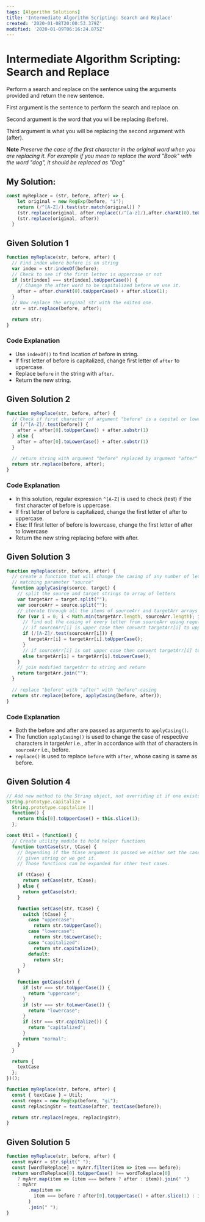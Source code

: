 ```yaml
---
tags: [Algorithm Solutions]
title: 'Intermediate Algorithm Scripting: Search and Replace'
created: '2020-01-08T20:00:53.379Z'
modified: '2020-01-09T06:16:24.875Z'
---
```


Intermediate Algorithm Scripting: Search and Replace
====================================================

Perform a search and replace on the sentence using the arguments provided and return the new sentence.

First argument is the sentence to perform the search and replace on.

Second argument is the word that you will be replacing (before).

Third argument is what you will be replacing the second argument with (after).

**Note**
*Preserve the case of the first character in the original word when you are replacing it. For example if you mean to replace the word "Book" with the word "dog", it should be replaced as "Dog"*

My Solution:
------------
``` javascript
const myReplace = (str, before, after) => {
    let original = new RegExp(before, "i");
    return (/^[A-Z]/).test(str.match(original)) ? 
    (str.replace(original, after.replace((/^[a-z]/),after.charAt(0).toUpperCase()))) : 
    (str.replace(original, after))
  }
```

Given Solution 1
----------------
``` javascript
function myReplace(str, before, after) {
  // Find index where before is on string
  var index = str.indexOf(before);
  // Check to see if the first letter is uppercase or not
  if (str[index] === str[index].toUpperCase()) {
    // Change the after word to be capitalized before we use it.
    after = after.charAt(0).toUpperCase() + after.slice(1);
  }
  // Now replace the original str with the edited one.
  str = str.replace(before, after);

  return str;
}
```
### Code Explanation

* Use ```indexOf()``` to find location of before in string.
* If first letter of before is capitalized, change first letter of ```after``` to uppercase.
* Replace ```before``` in the string with ```after```.
* Return the new string.


Given Solution 2
----------------
``` javascript
function myReplace(str, before, after) {
  // Check if first character of argument "before" is a capital or lowercase letter and change the first character of argument "after" to match the case
  if (/^[A-Z]/.test(before)) {
    after = after[0].toUpperCase() + after.substr(1)
  } else {
    after = after[0].toLowerCase() + after.substr(1)
  }

  // return string with argument "before" replaced by argument "after" (with correct case)
  return str.replace(before, after);
}
```
### Code Explanation
* In this solution, regular expression ```^[A-Z]``` is used to check (test) if the first character of before is uppercase.
* If first letter of before is capitalized, change the first letter of after to uppercase.
* Else: If first letter of before is lowercase, change the first letter of after to lowercase
* Return the new string replacing before with after.

Given Solution 3
----------------
``` javascript
function myReplace(str, before, after) {
  // create a function that will change the casing of any number of letter in parameter "target"
  // matching parameter "source"
  function applyCasing(source, target) {
    // split the source and target strings to array of letters
    var targetArr = target.split("");
    var sourceArr = source.split("");
    // iterate through all the items of sourceArr and targetArr arrays till loop hits the end of shortest array
    for (var i = 0; i < Math.min(targetArr.length, sourceArr.length); i++) {
      // find out the casing of every letter from sourceArr using regular expression
      // if sourceArr[i] is upper case then convert targetArr[i] to upper case
      if (/[A-Z]/.test(sourceArr[i])) {
        targetArr[i] = targetArr[i].toUpperCase();
      }
      // if sourceArr[i] is not upper case then convert targetArr[i] to lower case
      else targetArr[i] = targetArr[i].toLowerCase();
    }
    // join modified targetArr to string and return
    return targetArr.join("");
  }

  // replace "before" with "after" with "before"-casing
  return str.replace(before, applyCasing(before, after));
}
```
### Code Explanation

* Both the before and after are passed as arguments to ```applyCasing()```.
* The function ```applyCasing()``` is used to change the case of respective characters in targetArr i.e., after in accordance with that of characters in ```sourceArr``` i.e., before.
* ```replace()``` is used to replace ```before``` with ```after```, whose casing is same as before.

Given Solution 4
----------------
``` javascript
// Add new method to the String object, not overriding it if one exists already
String.prototype.capitalize =
  String.prototype.capitalize ||
  function() {
    return this[0].toUpperCase() + this.slice(1);
  };

const Util = (function() {
  // Create utility module to hold helper functions
  function textCase(str, tCase) {
    // Depending if the tCase argument is passed we either set the case of the
    // given string or we get it.
    // Those functions can be expanded for other text cases.

    if (tCase) {
      return setCase(str, tCase);
    } else {
      return getCase(str);
    }

    function setCase(str, tCase) {
      switch (tCase) {
        case "uppercase":
          return str.toUpperCase();
        case "lowercase":
          return str.toLowerCase();
        case "capitalized":
          return str.capitalize();
        default:
          return str;
      }
    }

    function getCase(str) {
      if (str === str.toUpperCase()) {
        return "uppercase";
      }
      if (str === str.toLowerCase()) {
        return "lowercase";
      }
      if (str === str.capitalize()) {
        return "capitalized";
      }
      return "normal";
    }
  }

  return {
    textCase
  };
})();

function myReplace(str, before, after) {
  const { textCase } = Util;
  const regex = new RegExp(before, "gi");
  const replacingStr = textCase(after, textCase(before));

  return str.replace(regex, replacingStr);
}
```

Given Solution 5
----------------
``` javascript
function myReplace(str, before, after) {
  const myArr = str.split(" ");
  const [wordToReplace] = myArr.filter(item => item === before);
  return wordToReplace[0].toUpperCase() !== wordToReplace[0]
    ? myArr.map(item => (item === before ? after : item)).join(" ")
    : myArr
        .map(item =>
          item === before ? after[0].toUpperCase() + after.slice(1) : item
        )
        .join(" ");
}
```
